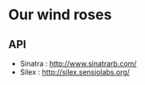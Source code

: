 # Our wind roses

## API

 - Sinatra : http://www.sinatrarb.com/
 - Silex : http://silex.sensiolabs.org/